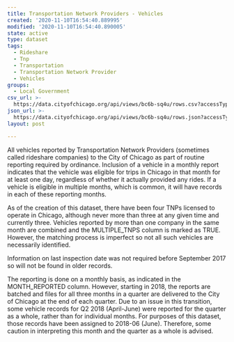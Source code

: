 ```yaml
---
title: Transportation Network Providers - Vehicles
created: '2020-11-10T16:54:40.889995'
modified: '2020-11-10T16:54:40.890005'
state: active
type: dataset
tags:
  - Rideshare
  - Tnp
  - Transportation
  - Transportation Network Provider
  - Vehicles
groups:
  - Local Government
csv_url: >-
  https://data.cityofchicago.org/api/views/bc6b-sq4u/rows.csv?accessType=DOWNLOAD
json_url: >-
  https://data.cityofchicago.org/api/views/bc6b-sq4u/rows.json?accessType=DOWNLOAD
layout: post

---
```

All vehicles reported by Transportation Network Providers (sometimes called rideshare companies) to the City of Chicago as part of routine reporting required by ordinance.  Inclusion of a vehicle in a monthly report indicates that the vehicle was eligible for trips in Chicago in that month for at least one day, regardless of whether it actually provided any rides. If a vehicle is eligible in multiple months, which is common, it will have records in each of these reporting months. 

As of the creation of this dataset, there have been four TNPs licensed to operate in Chicago, although never more than three at any given time and currently three. Vehicles reported by more than one company in the same month are combined and the MULTIPLE_TNPS column is marked as TRUE. However, the matching process is imperfect so not all such vehicles are necessarily identified.  

Information on last inspection date was not required before September 2017 so will not be found in older records.  

The reporting is done on a monthly basis, as indicated in the MONTH_REPORTED column. However, starting in 2018, the reports are batched and files for all three months in a quarter are delivered to the City of Chicago at the end of each quarter. Due to an issue in this transition, some vehicle records for Q2 2018 (April-June) were reported for the quarter as a whole, rather than for individual months. For purposes of this dataset, those records have been assigned to 2018-06 (June). Therefore, some caution in interpreting this month and the quarter as a whole is advised.
